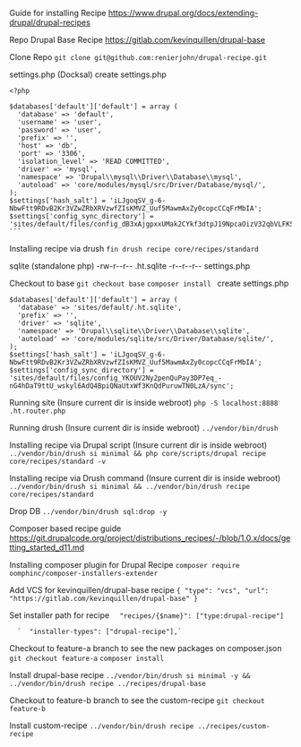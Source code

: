 Guide for installing Recipe
https://www.drupal.org/docs/extending-drupal/drupal-recipes

Repo Drupal Base Recipe
https://gitlab.com/kevinquillen/drupal-base

Clone Repo
`git clone git@github.com:renierjohn/drupal-recipe.git`

settings.php (Docksal)
create settings.php
````
<?php

$databases['default']['default'] = array (
  'database' => 'default',
  'username' => 'user',
  'password' => 'user',
  'prefix' => '',
  'host' => 'db',
  'port' => '3306',
  'isolation_level' => 'READ COMMITTED',
  'driver' => 'mysql',
  'namespace' => 'Drupal\\mysql\\Driver\\Database\\mysql',
  'autoload' => 'core/modules/mysql/src/Driver/Database/mysql/',
);
$settings['hash_salt'] = 'iLJgoqSV_g-6-NbwFtt9RDvB2Kr3VZwZRbXRVzwfZIsKMVZ_Uuf5MawmAxZy0copcCCqFrMbIA';
$settings['config_sync_directory'] = 'sites/default/files/config_dB3xAjgpxxUMak2CYkf3dtpJ19NpcaOizV32qbVLFKSKzyQcE2uJ0jJfWGzFxZU9NevUAcGP7w/sync';
```
````
Installing recipe via drush
`fin drush recipe core/recipes/standard`




sqlite (standalone php)
-rw-r--r--  .ht.sqlite
-r--r--r--  settings.php

Checkout to base
`git checkout base`
`composer install
`
create settings.php
    
    $databases['default']['default'] = array (
      'database' => 'sites/default/.ht.sqlite',
      'prefix' => '',
      'driver' => 'sqlite',
      'namespace' => 'Drupal\\sqlite\\Driver\\Database\\sqlite',
      'autoload' => 'core/modules/sqlite/src/Driver/Database/sqlite/',
    );
    $settings['hash_salt'] = 'iLJgoqSV_g-6-NbwFtt9RDvB2Kr3VZwZRbXRVzwfZIsKMVZ_Uuf5MawmAxZy0copcCCqFrMbIA';
    $settings['config_sync_directory'] = 'sites/default/files/config_YKOUV2Ny2penQuPay3DP7eq_-nG4hDaT9ttU_wskyl6AdQ4BpiQNaUtxWf3KnQdPuruwTN0LzA/sync';
Running site (Insure current dir is inside webroot)
`php -S localhost:8888 .ht.router.php`

Running drush (Insure current dir is inside webroot)
``../vendor/bin/drush``

Installing recipe via Drupal script (Insure current dir is inside webroot)
```../vendor/bin/drush si minimal && php core/scripts/drupal recipe core/recipes/standard -v```

Installing recipe via Drush command (Insure current dir is inside webroot)
````../vendor/bin/drush si minimal && ../vendor/bin/drush recipe core/recipes/standard````

Drop DB
``../vendor/bin/drush sql:drop -y``


Composer based recipe guide
https://git.drupalcode.org/project/distributions_recipes/-/blob/1.0.x/docs/getting_started_d11.md

Installing composer plugin for Drupal Recipe
``composer require oomphinc/composer-installers-extender``

Add VCS for kevinquillen/drupal-base recipe
  `{
     "type": "vcs",
     "url": "https://gitlab.com/kevinquillen/drupal-base"
    }`

Set installer path for recipe
`  "recipes/{$name}": ["type:drupal-recipe"]`

      `  "installer-types": ["drupal-recipe"],`

Checkout to feature-a branch to see the new packages on composer.json
`git checkout feature-a`
`composer install`

Install drupal-base recipe
`../vendor/bin/drush si minimal -y && ../vendor/bin/drush recipe ../recipes/drupal-base`


Checkout to feature-b branch to see the custom-recipe
`git checkout feature-b`

Install custom-recipe
`../vendor/bin/drush recipe ../recipes/custom-recipe`
